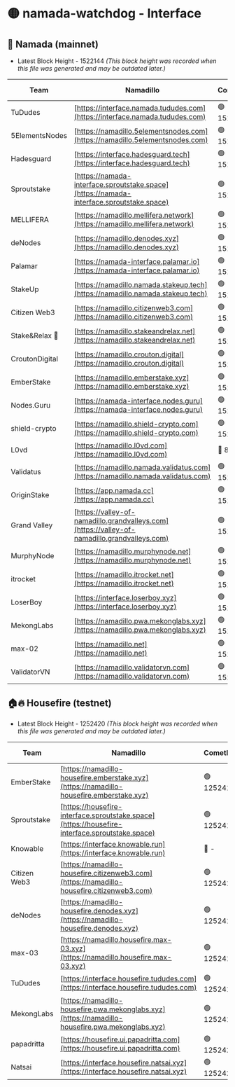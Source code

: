 # 🟡 namada-watchdog - Interface

## 🚀 Namada (mainnet)
- Latest Block Height - 1522144 *(This block height was recorded when this file was generated and may be outdated later.)*

| Team | Namadillo | CometBFT | Indexer | MASP Indexer |
|-|-|-|-|-|
| TuDudes | [https://interface.namada.tududes.com](https://interface.namada.tududes.com) | 🟢 1522125 | 🟢 1522125 | 🟢 1522124 |
| 5ElementsNodes | [https://namadillo.5elementsnodes.com](https://namadillo.5elementsnodes.com) | 🟢 1522125 | 🟢 1522125 | 🟢 1522125 |
| Hadesguard | [https://interface.hadesguard.tech](https://interface.hadesguard.tech) | 🟢 1522126 | 🟢 1522125 | 🔴 - |
| Sproutstake | [https://namada-interface.sproutstake.space](https://namada-interface.sproutstake.space) | 🟢 1522127 | 🟢 1522127 | 🟢 1522127 |
| MELLIFERA | [https://namadillo.mellifera.network](https://namadillo.mellifera.network) | 🟢 1522128 | 🟢 1522128 | 🟢 1522128 |
| deNodes | [https://namadillo.denodes.xyz](https://namadillo.denodes.xyz) | 🟢 1522129 | 🟢 1522129 | 🟢 1522129 |
| Palamar | [https://namada-interface.palamar.io](https://namada-interface.palamar.io) | 🟢 1522129 | 🔴 - | 🔴 - |
| StakeUp | [https://namadillo.namada.stakeup.tech](https://namadillo.namada.stakeup.tech) | 🟢 1522134 | 🟢 1522134 | 🟢 1522133 |
| Citizen Web3 | [https://namadillo.citizenweb3.com](https://namadillo.citizenweb3.com) | 🟢 1522134 | 🔴 1509767 | 🔴 - |
| Stake&Relax 🦥 | [https://namadillo.stakeandrelax.net](https://namadillo.stakeandrelax.net) | 🟢 1522135 | 🟢 1522135 | 🟢 1522135 |
| CroutonDigital | [https://namadillo.crouton.digital](https://namadillo.crouton.digital) | 🟢 1522136 | 🔴 1338918 | 🟢 1522136 |
| EmberStake | [https://namadillo.emberstake.xyz](https://namadillo.emberstake.xyz) | 🟢 1522136 | 🟢 1522136 | 🟢 1522136 |
| Nodes.Guru | [https://namada-interface.nodes.guru](https://namada-interface.nodes.guru) | 🟢 1522137 | 🟢 1522137 | 🟢 1522137 |
| shield-crypto | [https://namadillo.shield-crypto.com](https://namadillo.shield-crypto.com) | 🟢 1522137 | 🔴 1510685 | 🟢 1522137 |
| L0vd | [https://namadillo.l0vd.com](https://namadillo.l0vd.com) | 🔴 894059 | 🔴 1299699 | 🔴 894059 |
| Validatus | [https://namadillo.namada.validatus.com](https://namadillo.namada.validatus.com) | 🟢 1522139 | 🔴 1338199 | 🟢 1522139 |
| OriginStake | [https://app.namada.cc](https://app.namada.cc) | 🟢 1522140 | 🟢 1522139 | 🟢 1522140 |
| Grand Valley | [https://valley-of-namadillo.grandvalleys.com](https://valley-of-namadillo.grandvalleys.com) | 🟢 1522140 | 🟢 1522140 | 🟢 1522140 |
| MurphyNode | [https://namadillo.murphynode.net](https://namadillo.murphynode.net) | 🟢 1522140 | 🟢 1522140 | 🔴 - |
| itrocket | [https://namadillo.itrocket.net](https://namadillo.itrocket.net) | 🟢 1522141 | 🔴 1339267 | 🔴 - |
| LoserBoy | [https://interface.loserboy.xyz](https://interface.loserboy.xyz) | 🟢 1522142 | 🟢 1522142 | 🔴 - |
| MekongLabs | [https://namadillo.pwa.mekonglabs.xyz](https://namadillo.pwa.mekonglabs.xyz) | 🟢 1522143 | 🟢 1522143 | 🟢 1522143 |
| max-02 | [https://namadillo.net](https://namadillo.net) | 🟢 1522143 | 🟢 1522143 | 🟢 1522143 |
| ValidatorVN | [https://namadillo.validatorvn.com](https://namadillo.validatorvn.com) | 🟢 1522144 | 🟢 1522144 | 🟢 1522143 |

## 🏠🔥 Housefire (testnet)
- Latest Block Height - 1252420 *(This block height was recorded when this file was generated and may be outdated later.)*

| Team | Namadillo | CometBFT | Indexer | MASP Indexer |
|-|-|-|-|-|
| EmberStake | [https://namadillo-housefire.emberstake.xyz](https://namadillo-housefire.emberstake.xyz) | 🟢 1252415 | 🟢 1252415 | 🔴 1083022 |
| Sproutstake | [https://housefire-interface.sproutstake.space](https://housefire-interface.sproutstake.space) | 🟢 1252415 | 🟢 1252415 | 🟢 1252415 |
| Knowable | [https://interface.knowable.run](https://interface.knowable.run) | 🔴 - | 🔴 - | 🔴 - |
| Citizen Web3 | [https://namadillo-housefire.citizenweb3.com](https://namadillo-housefire.citizenweb3.com) | 🟢 1252416 | 🔴 1162824 | 🔴 - |
| deNodes | [https://namadillo-housefire.denodes.xyz](https://namadillo-housefire.denodes.xyz) | 🟢 1252418 | 🟢 1252418 | 🟢 1252418 |
| max-03 | [https://namadillo.housefire.max-03.xyz](https://namadillo.housefire.max-03.xyz) | 🟢 1252419 | 🟢 1252419 | 🟢 1252419 |
| TuDudes | [https://interface.housefire.tududes.com](https://interface.housefire.tududes.com) | 🟢 1252419 | 🟢 1252419 | 🟢 1252419 |
| MekongLabs | [https://namadillo-housefire.pwa.mekonglabs.xyz](https://namadillo-housefire.pwa.mekonglabs.xyz) | 🟢 1252419 | 🟢 1252419 | 🔴 1083022 |
| papadritta | [https://housefire.ui.papadritta.com](https://housefire.ui.papadritta.com) | 🟢 1252420 | 🟢 1252420 | 🟢 1252420 |
| Natsai | [https://interface.housefire.natsai.xyz](https://interface.housefire.natsai.xyz) | 🟢 1252420 | 🟢 1252420 | 🟢 1252420 |

